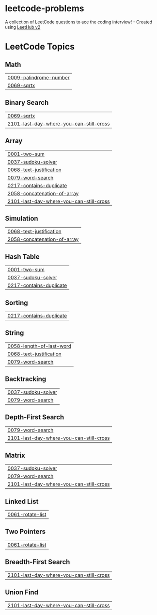# leetcode-problems
A collection of LeetCode questions to ace the coding interview! - Created using [LeetHub v2](https://github.com/arunbhardwaj/LeetHub-2.0)

<!---LeetCode Topics Start-->
# LeetCode Topics
## Math
|  |
| ------- |
| [0009-palindrome-number](https://github.com/saran887/leetcode-problems/tree/master/0009-palindrome-number) |
| [0069-sqrtx](https://github.com/saran887/leetcode-problems/tree/master/0069-sqrtx) |
## Binary Search
|  |
| ------- |
| [0069-sqrtx](https://github.com/saran887/leetcode-problems/tree/master/0069-sqrtx) |
| [2101-last-day-where-you-can-still-cross](https://github.com/saran887/leetcode-problems/tree/master/2101-last-day-where-you-can-still-cross) |
## Array
|  |
| ------- |
| [0001-two-sum](https://github.com/saran887/leetcode-problems/tree/master/0001-two-sum) |
| [0037-sudoku-solver](https://github.com/saran887/leetcode-problems/tree/master/0037-sudoku-solver) |
| [0068-text-justification](https://github.com/saran887/leetcode-problems/tree/master/0068-text-justification) |
| [0079-word-search](https://github.com/saran887/leetcode-problems/tree/master/0079-word-search) |
| [0217-contains-duplicate](https://github.com/saran887/leetcode-problems/tree/master/0217-contains-duplicate) |
| [2058-concatenation-of-array](https://github.com/saran887/leetcode-problems/tree/master/2058-concatenation-of-array) |
| [2101-last-day-where-you-can-still-cross](https://github.com/saran887/leetcode-problems/tree/master/2101-last-day-where-you-can-still-cross) |
## Simulation
|  |
| ------- |
| [0068-text-justification](https://github.com/saran887/leetcode-problems/tree/master/0068-text-justification) |
| [2058-concatenation-of-array](https://github.com/saran887/leetcode-problems/tree/master/2058-concatenation-of-array) |
## Hash Table
|  |
| ------- |
| [0001-two-sum](https://github.com/saran887/leetcode-problems/tree/master/0001-two-sum) |
| [0037-sudoku-solver](https://github.com/saran887/leetcode-problems/tree/master/0037-sudoku-solver) |
| [0217-contains-duplicate](https://github.com/saran887/leetcode-problems/tree/master/0217-contains-duplicate) |
## Sorting
|  |
| ------- |
| [0217-contains-duplicate](https://github.com/saran887/leetcode-problems/tree/master/0217-contains-duplicate) |
## String
|  |
| ------- |
| [0058-length-of-last-word](https://github.com/saran887/leetcode-problems/tree/master/0058-length-of-last-word) |
| [0068-text-justification](https://github.com/saran887/leetcode-problems/tree/master/0068-text-justification) |
| [0079-word-search](https://github.com/saran887/leetcode-problems/tree/master/0079-word-search) |
## Backtracking
|  |
| ------- |
| [0037-sudoku-solver](https://github.com/saran887/leetcode-problems/tree/master/0037-sudoku-solver) |
| [0079-word-search](https://github.com/saran887/leetcode-problems/tree/master/0079-word-search) |
## Depth-First Search
|  |
| ------- |
| [0079-word-search](https://github.com/saran887/leetcode-problems/tree/master/0079-word-search) |
| [2101-last-day-where-you-can-still-cross](https://github.com/saran887/leetcode-problems/tree/master/2101-last-day-where-you-can-still-cross) |
## Matrix
|  |
| ------- |
| [0037-sudoku-solver](https://github.com/saran887/leetcode-problems/tree/master/0037-sudoku-solver) |
| [0079-word-search](https://github.com/saran887/leetcode-problems/tree/master/0079-word-search) |
| [2101-last-day-where-you-can-still-cross](https://github.com/saran887/leetcode-problems/tree/master/2101-last-day-where-you-can-still-cross) |
## Linked List
|  |
| ------- |
| [0061-rotate-list](https://github.com/saran887/leetcode-problems/tree/master/0061-rotate-list) |
## Two Pointers
|  |
| ------- |
| [0061-rotate-list](https://github.com/saran887/leetcode-problems/tree/master/0061-rotate-list) |
## Breadth-First Search
|  |
| ------- |
| [2101-last-day-where-you-can-still-cross](https://github.com/saran887/leetcode-problems/tree/master/2101-last-day-where-you-can-still-cross) |
## Union Find
|  |
| ------- |
| [2101-last-day-where-you-can-still-cross](https://github.com/saran887/leetcode-problems/tree/master/2101-last-day-where-you-can-still-cross) |
<!---LeetCode Topics End-->